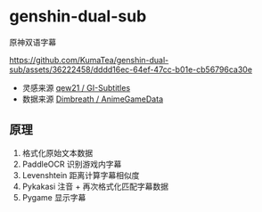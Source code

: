 # genshin-dual-sub

原神双语字幕

https://github.com/KumaTea/genshin-dual-sub/assets/36222458/dddd16ec-64ef-47cc-b01e-cb56796ca30e

* 灵感来源 [qew21 / GI-Subtitles](https://github.com/qew21/GI-Subtitles)
* 数据来源 [Dimbreath / AnimeGameData](https://gitlab.com/Dimbreath/AnimeGameData/-/tree/main/TextMap)

## 原理

1. 格式化原始文本数据
2. PaddleOCR 识别游戏内字幕
3. Levenshtein 距离计算字幕相似度
4. Pykakasi 注音 + 再次格式化匹配字幕数据
5. Pygame 显示字幕
